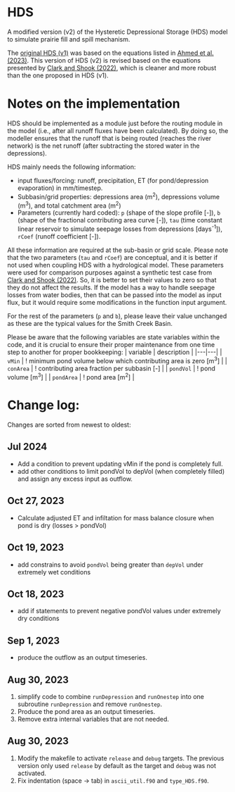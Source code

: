 # HDS
A modified version (v2) of the Hysteretic Depressional Storage (HDS) model to simulate prairie fill and spill mechanism.

The [original HDS (v1)](https://github.com/UC-HAL/HYPE-HDS) was based on the equations listed in [Ahmed et al. (2023)](https://doi.org/10.1016/j.envsoft.2023.105769). This version of HDS (v2) is revised based on the equations presented by [Clark and Shook (2022)](https://doi.org/10.1029/2022WR032694), which is cleaner and more robust than the one proposed in HDS (v1).

# Notes on the implementation

HDS should be implemented as a module just before the routing module in the model (i.e., after all runoff fluxes have been calculated). By doing so, the modeller ensures that the runoff that is being routed (reaches the river network) is the net runoff (after subtracting the stored water in the depressions).

HDS mainly needs the following information:

* input fluxes/forcing: runoff, precipitation, ET (for pond/depression evaporation) in mm/timestep.
* Subbasin/grid properties: depressions area (m<sup>2</sup>), depressions volume (m<sup>3</sup>), and total catchment area (m<sup>2</sup>)
* Parameters (currently hard coded): `p` (shape of the slope profile [-]), `b` (shape of the fractional contributing area curve [-]), `tau` (time constant linear reservoir to simulate seepage losses from depressions [days<sup>-1</sup>]), `rCoef` (runoff coefficient [-]).

All these information are required at the sub-basin or grid scale. Please note that the two parameters (`tau` and `rCoef`) are conceptual, and it is better if not used when coupling HDS with a hydrological model. These parameters were used for comparison purposes against a synthetic test case from [Clark and Shook (2022)](https://doi.org/10.1029/2022WR032694). So, it is better to set their values to zero so that they do not affect the results. If the model has a way to handle seepage losses from water bodies, then that can be passed into the model as input flux, but it would require some modifications in the function input argument.

For the rest of the parameters (`p` and `b`), please leave their value unchanged as these are the typical values for the Smith Creek Basin.

Please be aware that the following variables are state variables within the code, and it is crucial to ensure their proper maintenance from one time step to another for proper bookkeeping:
| variable  | description  |
|---|---|
| `vMin`     |          ! minimum pond volume below which contributing area is zero [m<sup>3</sup>] |
| `conArea`  |          ! contributing area fraction per subbasin [-] |
| `pondVol`  |          ! pond volume [m<sup>3</sup>] |
| `pondArea` |          ! pond area [m<sup>2</sup>] |

# Change log:
Changes are sorted from newest to oldest:
## Jul 2024
* Add a condition to prevent updating vMin if the pond is completely full.
* add other conditions to limit pondVol to depVol (when completely filled) and assign any excess input as outflow.
## Oct 27, 2023
* Calculate adjusted ET and infiltation for mass balance closure when pond is dry (losses > pondVol)
## Oct 19, 2023
* add constrains to avoid `pondVol` being greater than `depVol` under extremely wet conditions
## Oct 18, 2023
* add if statements to prevent negative pondVol values under extremely dry conditions
## Sep 1, 2023
* produce the outflow as an output timeseries.

## Aug 30, 2023
1. simplify code to combine `runDepression` and `runOnestep` into one subroutine `runDepression` and remove `runOnestep`.
2. Produce the pond area as an output timeseries.
3. Remove extra internal variables that are not needed.

## Aug 30, 2023
1. Modify the makefile to activate `release` and `debug` targets. The previous version only used `release` by default as the target and `debug` was not activated.
2. Fix indentation (space -> tab) in `ascii_util.f90` and `type_HDS.f90`.
